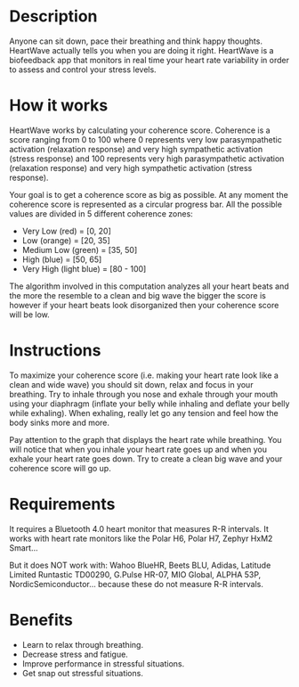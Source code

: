 # Description

Anyone can sit down, pace their breathing and think happy thoughts. HeartWave actually tells you when you are doing it right.
HeartWave is a biofeedback app that monitors in real time your heart rate variability in order to assess and control your stress levels.


# How it works

HeartWave works by calculating your coherence score. Coherence is a score ranging from 0 to 100 where 0 represents very low parasympathetic activation (relaxation response) and very high sympathetic activation (stress response) and 100 represents very high parasympathetic activation (relaxation response) and very high sympathetic activation (stress response). 

Your goal is to get a coherence score as big as possible. At any moment the coherence score is represented as a circular progress bar. 
All the possible values are divided in 5 different coherence zones:
- Very Low (red)     	 = [0, 20]
- Low (orange)           = [20, 35]
- Medium Low (green)   	 = [35, 50]
- High (blue)         	 = [50, 65]
- Very High (light blue) = [80 - 100]

The algorithm involved in this computation analyzes all your heart beats and the more the resemble to a clean and big wave the bigger the score is however if your heart beats look disorganized then your coherence score will be low.

# Instructions

To maximize your coherence score (i.e. making your heart rate look like a clean and wide wave) you should sit down, relax and focus in your breathing. Try to inhale through you nose and exhale through your mouth using your diaphragm (inflate your belly while inhaling and deflate your belly while exhaling). When exhaling, really let go any tension and feel how the body sinks more and more.

Pay attention to the graph that displays the heart rate while breathing. You will notice that when you inhale your heart rate goes up and when you exhale your heart rate goes down. Try to create a clean big wave and your coherence score will go up.


# Requirements

It requires a Bluetooth 4.0 heart monitor that measures R-R intervals. It works with heart rate monitors like the Polar H6, Polar H7, Zephyr HxM2 Smart… 

But it does NOT work with: Wahoo BlueHR, Beets BLU, Adidas, Latitude Limited Runtastic TD00290, G.Pulse HR-07, MIO Global, ALPHA 53P, NordicSemiconductor... because these do not measure R-R intervals.


# Benefits

- Learn to relax through breathing. 
- Decrease stress and fatigue.
- Improve performance in stressful situations.
- Get snap out stressful situations.